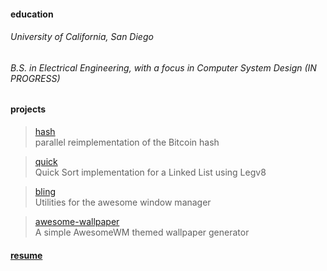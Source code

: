 #### education

###### University of California, San Diego

###### B.S. in Electrical Engineering, with a focus in Computer System Design (IN PROGRESS)

#### projects

> [hash](https://github.com/JavaCafe01/hash) <br>
> parallel reimplementation of the Bitcoin hash

> [quick](https://github.com/JavaCafe01/quick) <br>
> Quick Sort implementation for a Linked List using Legv8

> [bling](https://github.com/BlingCorp/bling) <br>
> Utilities for the awesome window manager

> [awesome-wallpaper](https://github.com/JavaCafe01/awesome-wallpaper) <br>
> A simple AwesomeWM themed wallpaper generator

#### [resume](https://www.gs-dev.me/)
